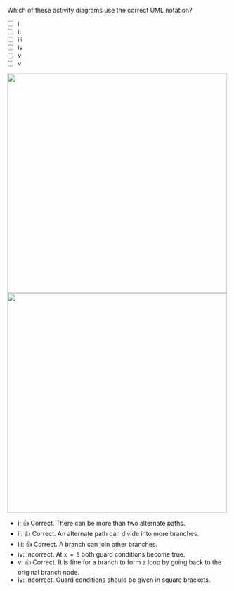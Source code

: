 <panel header="{{ icon_Q_A }} Which activity diagrams are correct?">
<question>

Which of these activity diagrams use the correct UML notation?

- [ ] i 
- [ ] ii
- [ ] iii
- [ ] iv
- [ ] v
- [ ] vi

<img src="{{baseUrl}}/uml/activityDiagrams/basicNotations/alternatePaths/images/q-correctNotation1.png" width="500" />
<img src="{{baseUrl}}/uml/activityDiagrams/basicNotations/alternatePaths/images/q-correctNotation2.png" width="500" />
<p/>

<div slot="answer">

* i: :+1: Correct. There can be more than two alternate paths. 
* ii: :+1: Correct. An alternate path can divide into more branches.
* iii: :+1: Correct. A branch can join other branches.
* iv: Incorrect. At `x = 5` both guard conditions become true.
* v: :+1: Correct. It is fine for a branch to form a loop by going back to the original branch node.
* iv: Incorrect. Guard conditions should be given in square brackets.

</div>
</question>
</panel>
